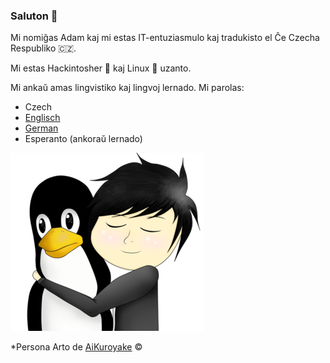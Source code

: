 ### Saluton 👋

Mi nomiĝas Adam kaj mi estas IT-entuziasmulo kaj tradukisto el Ĉe Czecha Respubliko 🇨🇿.

Mi estas Hackintosher 🍏 kaj Linux 🐧 uzanto.

Mi ankaŭ amas lingvistiko kaj lingvoj lernado. Mi parolas:

* Czech
* [Englisch](https://github.com/DMNerd/DMNerd/blob/master/README.md)
* [German](https://github.com/DMNerd/DMNerd/blob/master/GERMAN.md)
* Esperanto (ankoraŭ lernado)

![ILoveTux](https://raw.githubusercontent.com/DMNerd/DMNerd/master/lovetux.png)

*Persona Arto de [AiKuroyake](https://github.com/AiKuroyake) ©
